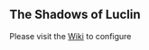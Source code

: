 ## The Shadows of Luclin
Please visit the [Wiki](https://github.com/xackery/peq-expansions/wiki) to configure
